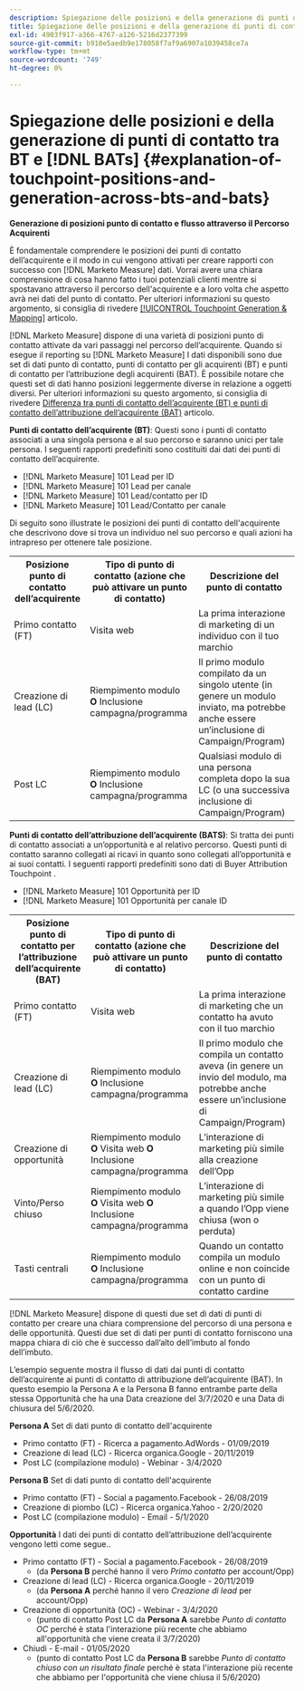 ```yaml
---
description: Spiegazione delle posizioni e della generazione di punti di contatto tra BT e BAT - [!DNL Marketo Measure] - Documentazione del prodotto
title: Spiegazione delle posizioni e della generazione di punti di contatto tra BT e [!DNL BATs]
exl-id: 4903f917-a366-4767-a126-5216d2377399
source-git-commit: b910e5aedb9e178058f7af9a6907a1039458ce7a
workflow-type: tm+mt
source-wordcount: '749'
ht-degree: 0%

---
```


# Spiegazione delle posizioni e della generazione di punti di contatto tra BT e [!DNL BATs] {#explanation-of-touchpoint-positions-and-generation-across-bts-and-bats}

**Generazione di posizioni punto di contatto e flusso attraverso il Percorso Acquirenti**

È fondamentale comprendere le posizioni dei punti di contatto dell’acquirente e il modo in cui vengono attivati per creare rapporti con successo con [!DNL Marketo Measure] dati. Vorrai avere una chiara comprensione di cosa hanno fatto i tuoi potenziali clienti mentre si spostavano attraverso il percorso dell&#39;acquirente e a loro volta che aspetto avrà nei dati del punto di contatto. Per ulteriori informazioni su questo argomento, si consiglia di rivedere [[!UICONTROL Touchpoint Generation & Mapping]](/help/configuration-and-setup/getting-started-with-marketo-measure/touchpoint-generation-and-mapping.md) articolo.

[!DNL Marketo Measure] dispone di una varietà di posizioni punto di contatto attivate da vari passaggi nel percorso dell’acquirente. Quando si esegue il reporting su [!DNL Marketo Measure] I dati disponibili sono due set di dati punto di contatto, punti di contatto per gli acquirenti (BT) e punti di contatto per l’attribuzione degli acquirenti (BAT). È possibile notare che questi set di dati hanno posizioni leggermente diverse in relazione a oggetti diversi. Per ulteriori informazioni su questo argomento, si consiglia di rivedere [Differenza tra punti di contatto dell’acquirente (BT) e punti di contatto dell’attribuzione dell’acquirente (BAT)](/help/configuration-and-setup/getting-started-with-marketo-measure/difference-between-buyer-touchpoints-and-buyer-attribution-touchpoints.md) articolo.

**Punti di contatto dell’acquirente (BT)**: Questi sono i punti di contatto associati a una singola persona e al suo percorso e saranno unici per tale persona. I seguenti rapporti predefiniti sono costituiti dai dati dei punti di contatto dell’acquirente.

* [!DNL Marketo Measure] 101 Lead per ID
* [!DNL Marketo Measure] 101 Lead per canale
* [!DNL Marketo Measure] 101 Lead/contatto per ID
* [!DNL Marketo Measure] 101 Lead/Contatto per canale

Di seguito sono illustrate le posizioni dei punti di contatto dell&#39;acquirente che descrivono dove si trova un individuo nel suo percorso e quali azioni ha intrapreso per ottenere tale posizione.

<table> 
 <tbody>
  <tr>
   <th>Posizione punto di contatto dell’acquirente</th> 
   <th>Tipo di punto di contatto (azione che può attivare un punto di contatto)</th> 
   <th>Descrizione del punto di contatto</th> 
  </tr>
  <tr>
   <td>Primo contatto (FT)</td> 
   <td>Visita web</td> 
   <td>La prima interazione di marketing di un individuo con il tuo marchio</td> 
  </tr>
  <tr>
   <td>Creazione di lead (LC)</td> 
   <td>Riempimento modulo <strong>O</strong> Inclusione campagna/programma</td> 
   <td>Il primo modulo compilato da un singolo utente (in genere un modulo inviato, ma potrebbe anche essere un’inclusione di Campaign/Program)</td> 
  </tr>
  <tr>
   <td>Post LC</td> 
   <td>Riempimento modulo <strong>O</strong> Inclusione campagna/programma</td> 
   <td>Qualsiasi modulo di una persona completa dopo la sua LC (o una successiva inclusione di Campaign/Program)</td> 
  </tr>
 </tbody>
</table>

**Punti di contatto dell’attribuzione dell’acquirente (BATS)**: Si tratta dei punti di contatto associati a un’opportunità e al relativo percorso. Questi punti di contatto saranno collegati ai ricavi in quanto sono collegati all’opportunità e ai suoi contatti. I seguenti rapporti predefiniti sono dati di Buyer Attribution Touchpoint .

* [!DNL Marketo Measure] 101 Opportunità per ID
* [!DNL Marketo Measure] 101 Opportunità per canale ID

<table> 
 <tbody>
  <tr>
   <th>Posizione punto di contatto per l’attribuzione dell’acquirente (BAT)</th> 
   <th>Tipo di punto di contatto (azione che può attivare un punto di contatto)</th> 
   <th>Descrizione del punto di contatto</th> 
  </tr>
  <tr>
   <td>Primo contatto (FT)</td> 
   <td>Visita web</td> 
   <td>La prima interazione di marketing che un contatto ha avuto con il tuo marchio</td> 
  </tr>
  <tr>
   <td>Creazione di lead (LC)</td> 
   <td>Riempimento modulo <strong>O</strong> Inclusione campagna/programma</td> 
   <td>Il primo modulo che compila un contatto aveva (in genere un invio del modulo, ma potrebbe anche essere un’inclusione di Campaign/Program)</td> 
  </tr>
  <tr>
   <td>Creazione di opportunità</td> 
   <td>Riempimento modulo <strong>O</strong> Visita web <strong>O</strong> Inclusione campagna/programma</td> 
   <td>L’interazione di marketing più simile alla creazione dell’Opp</td> 
  </tr> 
  <tr>
   <td>Vinto/Perso chiuso</td> 
   <td>Riempimento modulo <strong>O</strong> Visita web <strong>O</strong> Inclusione campagna/programma</td> 
   <td>L’interazione di marketing più simile a quando l’Opp viene chiusa (won o perduta)</td> 
  </tr>
  <tr>
   <td>Tasti centrali</td> 
   <td>Riempimento modulo <strong>O</strong> Inclusione campagna/programma</td> 
   <td>Quando un contatto compila un modulo online e non coincide con un punto di contatto cardine</td> 
  </tr>
 </tbody>
</table>

[!DNL Marketo Measure] dispone di questi due set di dati di punti di contatto per creare una chiara comprensione del percorso di una persona e delle opportunità. Questi due set di dati per punti di contatto forniscono una mappa chiara di ciò che è successo dall’alto dell’imbuto al fondo dell’imbuto.

L’esempio seguente mostra il flusso di dati dai punti di contatto dell’acquirente ai punti di contatto di attribuzione dell’acquirente (BAT). In questo esempio la Persona A e la Persona B fanno entrambe parte della stessa Opportunità che ha una Data creazione del 3/7/2020 e una Data di chiusura del 5/6/2020.

**Persona A** Set di dati punto di contatto dell&#39;acquirente

* Primo contatto (FT) - Ricerca a pagamento.AdWords - 01/09/2019
* Creazione di lead (LC) - Ricerca organica.Google - 20/11/2019
* Post LC (compilazione modulo) - Webinar - 3/4/2020

**Persona B** Set di dati punto di contatto dell&#39;acquirente

* Primo contatto (FT) - Social a pagamento.Facebook - 26/08/2019
* Creazione di piombo (LC) - Ricerca organica.Yahoo - 2/20/2020
* Post LC (compilazione modulo) - Email - 5/1/2020

**Opportunità** I dati dei punti di contatto dell’attribuzione dell’acquirente vengono letti come segue..

* Primo contatto (FT) - Social a pagamento.Facebook - 26/08/2019
   * (da **Persona B** perché hanno il vero _Primo contatto_ per account/Opp)
* Creazione di lead (LC) - Ricerca organica.Google - 20/11/2019
   * (da **Persona A** perché hanno il vero _Creazione di lead_ per account/Opp)
* Creazione di opportunità (OC) - Webinar - 3/4/2020
   * (punto di contatto Post LC da **Persona A** sarebbe _Punto di contatto OC_ perché è stata l&#39;interazione più recente che abbiamo all&#39;opportunità che viene creata il 3/7/2020)
* Chiudi - E-mail - 01/05/2020
   * (punto di contatto Post LC da **Persona B** sarebbe _Punto di contatto chiuso con un risultato finale_ perché è stata l&#39;interazione più recente che abbiamo per l&#39;opportunità che viene chiusa il 5/6/2020)
